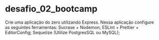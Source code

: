# desafio_02_bootcamp
Crie uma aplicação do zero utilizando Express.  Nessa aplicação configure as seguintes ferramentas:  Sucrase + Nodemon; ESLint + Prettier + EditorConfig; Sequelize (Utilize PostgresSQL ou MySQL);

